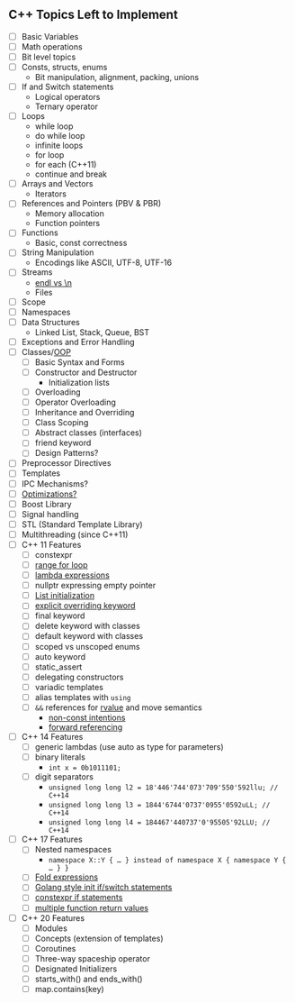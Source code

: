## C++ Topics Left to Implement
- [ ] Basic Variables
- [ ] Math operations
- [ ] Bit level topics
- [ ] Consts, structs, enums
    - Bit manipulation, alignment, packing, unions
- [ ] If and Switch statements
    - Logical operators
    - Ternary operator
- [ ] Loops
    - while loop
    - do while loop
    - infinite loops
    - for loop
    - for each (C++11)
    - continue and break
- [ ] Arrays and Vectors
    - Iterators
- [ ] References and Pointers (PBV & PBR)
    - Memory allocation
    - Function pointers
- [ ] Functions
    - Basic, const correctness
- [ ] String Manipulation
    - Encodings like ASCII, UTF-8, UTF-16
- [ ] Streams
    - [endl vs \n](https://www.geeksforgeeks.org/endl-vs-n-in-cpp/)
    - Files
- [ ] Scope
- [ ] Namespaces
- [ ] Data Structures
    - Linked List, Stack, Queue, BST
- [ ] Exceptions and Error Handling
- [ ] Classes/[OOP](https://www.geeksforgeeks.org/object-oriented-programming-in-cpp/)
    - [ ] Basic Syntax and Forms
    - [ ] Constructor and Destructor
      - Initialization lists
    - [ ] Overloading
    - [ ] Operator Overloading
    - [ ] Inheritance and Overriding
    - [ ] Class Scoping
    - [ ] Abstract classes (interfaces)
    - [ ] friend keyword
    - [ ] Design Patterns?
- [ ] Preprocessor Directives
- [ ] Templates
- [ ] IPC Mechanisms?
- [ ] [Optimizations?](https://www.geeksforgeeks.org/basic-code-optimizations-in-c/?ref=rp)
- [ ] Boost Library
- [ ] Signal handling
- [ ] STL (Standard Template Library)
- [ ] Multithreading (since C++11)
- [ ] C++ 11 Features
    - [ ] constexpr
    - [ ] [range for loop](https://en.cppreference.com/w/cpp/language/range-for)
    - [ ] [lambda expressions](https://en.cppreference.com/w/cpp/language/lambda)
    - [ ] nullptr expressing empty pointer
    - [ ] [List initialization](https://en.cppreference.com/w/cpp/language/list_initialization)
    - [ ] [explicit overriding keyword](https://www.geeksforgeeks.org/override-keyword-c/)
    - [ ] final keyword
    - [ ] delete keyword with classes
    - [ ] default keyword with classes
    - [ ] scoped vs unscoped enums
    - [ ] auto keyword
    - [ ] static_assert
    - [ ] delegating constructors
    - [ ] variadic templates
    - [ ] alias templates with `using`
    - [ ] `&&` references for [rvalue](http://www.open-std.org/jtc1/sc22/wg21/docs/papers/2004/n1690.html) and move semantics
        - [non-const intentions](https://www.delftstack.com/howto/cpp/double-ampersand-in-cpp/#:~:text=In%20C%2B%2B11%2C%20the%20double%20ampersand%20sign%20refers%20to,ampersand%20sign%20and%20another%20with%20the%20double%20ampersand.)
        - [forward referencing](https://blog.petrzemek.net/2016/09/17/universal-vs-forwarding-references-in-cpp/)
- [ ] C++ 14 Features
    - [ ] generic lambdas (use auto as type for parameters)
    - [ ] binary literals
       - `int x = 0b1011101;`
    - [ ] digit separators
       - `unsigned long long l2 = 18'446'744'073'709'550'592llu; // C++14`
       - `unsigned long long l3 = 1844'6744'0737'0955'0592uLL; // C++14`
       - `unsigned long long l4 = 184467'440737'0'95505'92LLU; // C++14`
- [ ] C++ 17 Features
    - [ ] Nested namespaces
       - `namespace X::Y { … } instead of namespace X { namespace Y { … } }`
    - [ ] [Fold expressions](https://www.codingame.com/playgrounds/2205/7-features-of-c17-that-will-simplify-your-code/fold-expressions)
    - [ ] [Golang style init if/switch statements](https://www.codingame.com/playgrounds/2205/7-features-of-c17-that-will-simplify-your-code/init-statement-for-ifswitch)
    - [ ] [constexpr if statements](https://www.codingame.com/playgrounds/2205/7-features-of-c17-that-will-simplify-your-code/constexpr-if)
    - [ ] [multiple function return values](https://www.educative.io/edpresso/how-to-return-multiple-values-from-a-function-in-cpp17)
- [ ] C++ 20 Features
    - [ ] Modules
    - [ ] Concepts (extension of templates)
    - [ ] Coroutines
    - [ ] Three-way spaceship operator
    - [ ] Designated Initializers
    - [ ] starts_with() and ends_with()
    - [ ] map.contains(key)